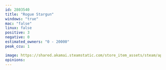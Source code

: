 ```yaml
---
id: 2803540
title: "Rogue Stargun"
windows: "true"
mac: "false"
linux: false
positive: 3
negative: 0
estimated_owners: "0 - 20000"
peak_ccu: 1

image: https://shared.akamai.steamstatic.com/store_item_assets/steam/apps/2803540/header.jpg?t=1731823751
opinions:
---
```

